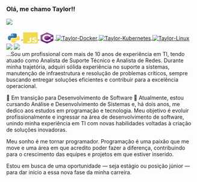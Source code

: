 
### Olá, me chamo Taylor!!
  <a href="https://github.com/taylorconde">
  <img height="180em" src="https://github-readme-stats.vercel.app/api?username=taylorconde&show_icons=true&theme=vision-friendly-dark&include_all_commits=true&count_private=true"/>
</div>

<div style="display: inline_block"><br>
  <img align="center" alt="Taylor-Python" height="30" width="40" src="https://raw.githubusercontent.com/devicons/devicon/master/icons/python/python-original.svg">
  <img align="center" alt="Taylor-Js" height="30" width="40" src="https://raw.githubusercontent.com/devicons/devicon/master/icons/javascript/javascript-plain.svg"> 
  <img align="center" alt="Taylor-Csharp" height="30" width="40" src="https://raw.githubusercontent.com/devicons/devicon/master/icons/csharp/csharp-original.svg"> 
  <img align="center" alt="Taylor-Docker" height="40" width="40" src="https://cdn.jsdelivr.net/gh/devicons/devicon/icons/docker/docker-original.svg" />
  <img align="center" alt="Taylor-Kubernetes" height="30" width="40" src="https://cdn.jsdelivr.net/gh/devicons/devicon/icons/kubernetes/kubernetes-plain.svg" />
  <img align="center" alt="Taylor-Linux" height="30" width="40" src="https://cdn.jsdelivr.net/gh/devicons/devicon/icons/linux/linux-original.svg" />     
</div>

<div>
  <a href = "mailto:taylorconde@gmail.com"><img src="https://img.shields.io/badge/-Gmail-%23333?style=for-the-badge&logo=gmail&logoColor=white" target="_blank"></a>
  <a href="https://www.linkedin.com/in/john-taylor-429a84205/" target="_blank"><img src="https://img.shields.io/badge/-LinkedIn-%230077B5?style=for-the-badge&logo=linkedin&logoColor=white" target="_blank"></a> 
  </div>

<div>
...Sou um profissional com mais de 10 anos de experiência em TI, tendo atuado como Analista de Suporte Técnico e Analista de Redes. Durante minha trajetória, adquiri sólida experiência no suporte a sistemas, manutenção de infraestrutura e resolução de problemas críticos, sempre buscando entregar soluções eficientes e contribuir para a excelência operacional.

🎯 Em transição para Desenvolvimento de Software 🎯
Atualmente, estou cursando Análise e Desenvolvimento de Sistemas e, há dois anos, me dedico aos estudos em programação e tecnologia. Meu objetivo é evoluir profissionalmente e ingressar na área de desenvolvimento de software, unindo minha experiência em TI com novas habilidades voltadas à criação de soluções inovadoras.

Meu sonho é me tornar programador. Programação é uma paixão que me move e uma área em que acredito poder fazer a diferença, contribuindo para o crescimento das equipes e projetos em que estiver inserido.

Estou em busca de uma oportunidade — seja estágio ou posição júnior — para dar início a essa nova fase da minha carreira.
</div>
